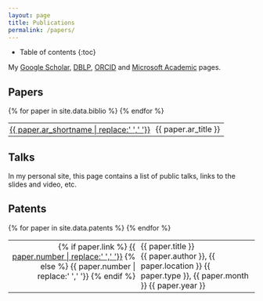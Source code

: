 ```yaml
---
layout: page
title: Publications
permalink: /papers/
---
```


* Table of contents
{:toc}

My [Google Scholar](https://scholar.google.co.uk/citations?hl=en&user=oT8RhJgAAAAJ),
[DBLP](http://dblp.uni-trier.de/pers/hd/r/Reid:Alastair_David),
[ORCID](https://orcid.org/0000-0003-4695-6668) and
[Microsoft Academic](https://academic.microsoft.com/#/detail/2293162450)
pages.

## Papers

<table class="papers">
{% for paper in site.data.biblio %}
    <tr valign="top">
        <td align="right" class="bibtexnumber" style="padding: 3px;">
            <a class="papertitle" href="{{ site.baseurl }}/papers/{{ paper.ar_file }}">{{ paper.ar_shortname | replace:' ','&nbsp;'}}</a>
        </td>
        <td class="bibtexitem">
            {{ paper.ar_title }}
        </td>
    </tr>
{% endfor %}
</table>


## Talks

In my personal site, this page contains a list of public talks, links to the
slides and video, etc.

## Patents

<table class="papers">
{% for paper in site.data.patents %}
    <tr valign="top">
        <td align="right" class="bibtexnumber" style="padding: 3px;">
            {% if paper.link %}
                <a class="papertitle" href="{{ paper.link }}">{{ paper.number | replace:' ','&nbsp;'}}</a>
            {% else %}
                {{ paper.number | replace:' ','&nbsp;'}}
            {% endif %}
        </td>
        <td class="bibtexitem">
            {{ paper.title }}
            <br>
            {{ paper.author }},
            {{ paper.location }}
            {{ paper.type }},
            {{ paper.month }}
            {{ paper.year }}
        </td>
    </tr>
{% endfor %}
</table>
